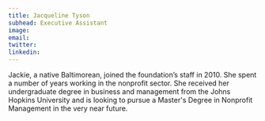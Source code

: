 ```yaml
---
title: Jacqueline Tyson
subhead: Executive Assistant
image:
email:
twitter:
linkedin:
---
```


Jackie, a native Baltimorean, joined the foundation’s staff in 2010. She spent a number of years working in the nonprofit sector. She received her undergraduate degree in business and management from the Johns Hopkins University and is looking to pursue a Master's Degree in Nonprofit Management in the very near future.


